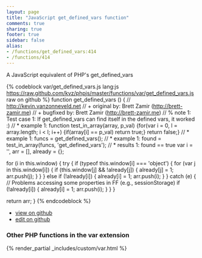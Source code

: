 ```yaml
---
layout: page
title: "JavaScript get_defined_vars function"
comments: true
sharing: true
footer: true
sidebar: false
alias:
- /functions/get_defined_vars:414
- /functions/414
---
```

<!-- Generated by Rakefile:build -->
A JavaScript equivalent of PHP's get_defined_vars

{% codeblock var/get_defined_vars.js lang:js https://raw.github.com/kvz/phpjs/master/functions/var/get_defined_vars.js raw on github %}
function get_defined_vars () {
  // http://kevin.vanzonneveld.net
  // +   original by: Brett Zamir (http://brett-zamir.me)
  // +   bugfixed by: Brett Zamir (http://brett-zamir.me)
  // %        note 1: Test case 1: If get_defined_vars can find itself in the defined vars, it worked :)
  // *     example 1: function test_in_array(array, p_val) {for(var i = 0, l = array.length; i < l; i++) {if(array[i] == p_val) return true;} return false;}
  // *     example 1: funcs = get_defined_vars();
  // *     example 1: found = test_in_array(funcs, 'get_defined_vars');
  // *     results 1: found == true
  var i = '',
    arr = [],
    already = {};

  for (i in this.window) {
    try {
      if (typeof this.window[i] === 'object') {
        for (var j in this.window[i]) {
          if (this.window[j] && !already[j]) {
            already[j] = 1;
            arr.push(j);
          }
        }
      } else if (!already[i]) {
        already[i] = 1;
        arr.push(i);
      }
    } catch (e) { // Problems accessing some properties in FF (e.g., sessionStorage)
      if (!already[i]) {
        already[i] = 1;
        arr.push(i);
      }
    }
  }

  return arr;
}
{% endcodeblock %}

 - [view on github](https://github.com/kvz/phpjs/blob/master/functions/var/get_defined_vars.js)
 - [edit on github](https://github.com/kvz/phpjs/edit/master/functions/var/get_defined_vars.js)


### Other PHP functions in the var extension
{% render_partial _includes/custom/var.html %}
